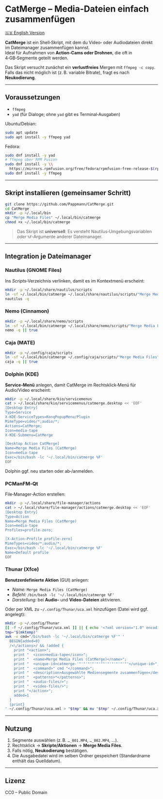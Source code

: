 # CatMerge – Media-Dateien einfach zusammenfügen

[🇬🇧 English Version](README.md)

**CatMerge** ist ein Shell‑Skript, mit dem du Video‑ oder Audiodateien direkt im Dateimanager zusammenfügen kannst.  
Ideal für Aufnahmen von **Action‑Cams oder Drohnen**, die oft in 4‑GB‑Segmente geteilt werden.

Das Skript versucht zunächst ein **verlustfreies** Mergen mit `ffmpeg -c copy`.  
Falls das nicht möglich ist (z. B. variable Bitrate), fragt es nach **Neukodierung**.

---

## Voraussetzungen

- `ffmpeg`
- `yad` (für Dialoge; ohne `yad` gibt es Terminal‑Ausgaben)

Ubuntu/Debian:
```bash
sudo apt update
sudo apt install -y ffmpeg yad
```

Fedora:
```bash
sudo dnf install -y yad
# ffmpeg über RPM Fusion
sudo dnf install -y \\
  https://mirrors.rpmfusion.org/free/fedora/rpmfusion-free-release-$(rpm -E %fedora).noarch.rpm
sudo dnf install -y ffmpeg
```

---

## Skript installieren (gemeinsamer Schritt)

```bash
git clone https://github.com/Pappmann/CatMerge.git
cd CatMerge
mkdir -p ~/.local/bin
cp "Merge Media Files" ~/.local/bin/catmerge
chmod +x ~/.local/bin/catmerge
```

> Das Skript ist **universell**: Es versteht Nautilus‑Umgebungsvariablen *oder* `%F`‑Argumente anderer Dateimanager.

---

## Integration je Dateimanager

### Nautilus (GNOME Files)
Ins *Scripts*‑Verzeichnis verlinken, damit es im Kontextmenü erscheint:

```bash
mkdir -p ~/.local/share/nautilus/scripts
ln -sf ~/.local/bin/catmerge ~/.local/share/nautilus/scripts/"Merge Media Files"
nautilus -q
```

### Nemo (Cinnamon)
```bash
mkdir -p ~/.local/share/nemo/scripts
ln -sf ~/.local/bin/catmerge ~/.local/share/nemo/scripts/"Merge Media Files"
nemo -q || true
```

### Caja (MATE)
```bash
mkdir -p ~/.config/caja/scripts
ln -sf ~/.local/bin/catmerge ~/.config/caja/scripts/"Merge Media Files"
caja -q || true
```

### Dolphin (KDE)
**Service‑Menü** anlegen, damit CatMerge im Rechtsklick‑Menü für Audio/Video erscheint:

```bash
mkdir -p ~/.local/share/kio/servicemenus
cat > ~/.local/share/kio/servicemenus/catmerge.desktop << 'EOF'
[Desktop Entry]
Type=Service
X-KDE-ServiceTypes=KonqPopupMenu/Plugin
MimeType=video/*;audio/*;
Actions=CatMerge;
Icon=media-tape
X-KDE-Submenu=CatMerge

[Desktop Action CatMerge]
Name=Merge Media Files (CatMerge)
Icon=media-tape
Exec=/bin/bash -lc '~/.local/bin/catmerge %F'
EOF
```

Dolphin ggf. neu starten oder ab‑/anmelden.

### PCManFM‑Qt
File‑Manager‑Action erstellen:

```bash
mkdir -p ~/.local/share/file-manager/actions
cat > ~/.local/share/file-manager/actions/catmerge.desktop << 'EOF'
[Desktop Entry]
Type=Action
Name=Merge Media Files (CatMerge)
Icon=media-tape
Profiles=profile-zero;

[X-Action-Profile profile-zero]
MimeTypes=video/*;audio/*;
Exec=/bin/bash -lc '~/.local/bin/catmerge %F'
Name=Default profile
EOF
```

### Thunar (Xfce)
**Benutzerdefinierte Aktion** (GUI) anlegen:  
- *Name:* `Merge Media Files (CatMerge)`  
- *Befehl:* `/bin/bash -lc '~/.local/bin/catmerge %F'`  
- *Darstellung:* bei **Audio‑** und **Video‑Dateien** aktivieren.

Oder per XML zu `~/.config/Thunar/uca.xml` hinzufügen (Datei wird ggf. angelegt):
```bash
mkdir -p ~/.config/Thunar
[[ -f ~/.config/Thunar/uca.xml ]] || { echo '<?xml version="1.0" encoding="UTF-8"?>' >~/.config/Thunar/uca.xml; echo '<actions>' >>~/.config/Thunar/uca.xml; echo '</actions>' >>~/.config/Thunar/uca.xml; }
tmp="$(mktemp)"
awk -v cmd="/bin/bash -lc '~/.local/bin/catmerge %F'" '
  BEGIN{added=0}
  /<\/actions>/ && !added {
    print "<action>";
    print "  <icon>media-tape</icon>";
    print "  <name>Merge Media Files (CatMerge)</name>";
    print "  <unique-id>catmerge-'"'"'"'"'"'""'"'"'"'"'"'</unique-id>";
    print "  <command>" cmd "</command>";
    print "  <description>Ausgewählte Mediensegmente zusammenfügen</description>";
    print "  <patterns>*</patterns>";
    print "  <audio-files/>";
    print "  <video-files/>";
    print "</action>";
    added=1
  }
  {print}
' ~/.config/Thunar/uca.xml > "$tmp" && mv "$tmp" ~/.config/Thunar/uca.xml
```

---

## Nutzung

1. Segmente auswählen (z. B. `…_001.MP4`, `…_002.MP4`, …).  
2. Rechtsklick → **Skripte/Aktionen** → **Merge Media Files**.  
3. Falls nötig, **Neukodierung** bestätigen.  
4. Die Ausgabedatei wird im selben Ordner gespeichert (Standardname enthält das Quelldatum).

---

## Lizenz

CC0 – Public Domain
